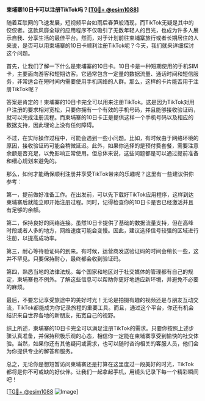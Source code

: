 **柬埔寨10日卡可以注册TikTok吗？[[TG💪+ @esim1088](https://t.me/s/esim1088)]**

随着互联网的飞速发展，短视频平台如雨后春笋般涌现，而TikTok无疑是其中的佼佼者。这款风靡全球的应用程序不仅吸引了无数年轻人的目光，也成为许多人展示自我、分享生活的最佳平台。然而，对于计划前往柬埔寨旅行或者长期居住的人来说，是否可以用柬埔寨的10日卡顺利注册TikTok呢？今天，我们就来详细探讨这个问题。

首先，让我们了解一下什么是柬埔寨的10日卡。10日卡是一种短期使用的手机SIM卡，主要面向游客和短期访客。它通常包含一定量的数据流量、通话时间和短信服务，非常适合在短时间内需要使用手机网络的人群。那么，这样的卡片能否用于注册TikTok呢？

答案是肯定的！柬埔寨的10日卡完全可以用来注册TikTok。这是因为TikTok对用户注册的要求相对宽松，只要你拥有一个有效的手机号码，并且能够接收验证码，就可以完成注册流程。而柬埔寨的10日卡正是提供这样一个手机号码以及相应的数据支持，因此理论上没有任何障碍。

不过，在实际操作过程中，可能会遇到一些小问题。比如，有时候由于网络环境的原因，接收验证码可能会稍微延迟。此外，如果你选择的是预付费套餐，需要注意余额是否充足，以免影响正常使用。但总体来说，这些问题都是可以通过提前准备和细心规划来避免的。

那么，如何才能确保顺利注册并享受TikTok带来的乐趣呢？这里有一些建议供你参考：

第一，提前做好准备工作。在出发前，可以先下载好TikTok应用程序，这样到达柬埔寨后就能立即开始注册过程。同时，记得检查你的10日卡是否已经激活并且有足够的余额。

第二，保持良好的网络连接。虽然10日卡提供了基础的数据流量支持，但在高峰时段或者人多的地方，网络速度可能会变慢。因此，建议选择信号较强的区域进行注册，以提高成功率。

第三，耐心等待验证码的到来。有时候，运营商发送验证码的时间会稍长一些，这并不罕见。只要保持耐心，最终都会收到验证码。

第四，熟悉当地的法律法规。每个国家和地区对于社交媒体的管理都有自己的规定，柬埔寨也不例外。了解这些信息可以帮助你更好地适应新环境，并避免不必要的麻烦。

最后，不要忘记享受旅途中的美好时光！无论是拍摄有趣的视频还是与朋友互动交流，TikTok都能成为你记录旅程的重要工具。而且，通过这个平台，你还有机会结识来自世界各地的新朋友，拓宽自己的视野。

综上所述，柬埔寨的10日卡完全可以满足注册TikTok的需求。只要你按照上述步骤认真准备，并保持积极乐观的心态，相信你一定能在柬埔寨享受到愉快的社交体验。当然，如果你还有其他疑问或需求，也可以随时咨询相关的客服人员，他们会为你提供专业的解答和服务。

总之，无论你是想短暂访问柬埔寨还是打算在这里度过一段美好的时光，TikTok都将是你不可或缺的好伙伴。让我们一起拿起手机，用镜头记录下每一个精彩瞬间吧！

[[TG💪+ @esim1088](https://t.me/s/esim1088) ![Image](https://i.postimg.cc/4NQfJmqS/Snipaste-2025-05-13-00-14-12.png)]
